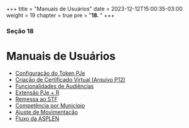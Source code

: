 +++
title = "Manuais de Usuários"
date = 2023-12-12T15:00:35-03:00
weight = 19
chapter = true
pre = "<b>18. </b>"
+++

### Seção 18

# Manuais de Usuários

+ [Configuração do Token PJe](/docs/PJE_token_virtual_smartphone_v100.pdf)
+ [Criação de Certificado Virtual (Arquivo P12)](/docs/PJE_certificado_token_virtual_v100.pdf)
+ [Funcionalidades de Audiências](/docs/manual_audiencias.pdf)
+ [Extensão PJe + R](static/docs/manual_pje_r.pdf)
+ [Remessa ao STF](/docs/manual_remessa_ao_stf.pdf)
+ [Competência por Município](/docs/manual_competencia_por_municipio.pdf)
+ [Ajuste de Movimentação](/docs/manual_ajustar_movimentacao.pdf)
+ [Fluxo da ASPLEN](/docs/manual_fluxo_da_asplen.pdf)